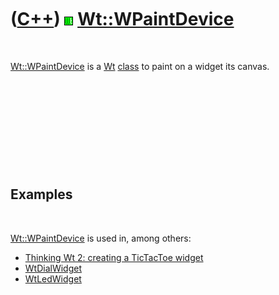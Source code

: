 



 

 

 

 

 

([C++](Cpp.htm)) ![Wt](PicWt.png) [Wt::WPaintDevice](CppWPaintDevice.htm)
=========================================================================

 

[Wt::WPaintDevice](CppWPaintDevice.htm) is a [Wt](CppWt.htm)
[class](CppClass.htm) to paint on a widget its canvas.

 

 

 

 

 

Examples
--------

 

[Wt::WPaintDevice](CppWPaintDevice.htm) is used in, among others:

-   [Thinking Wt 2: creating a TicTacToe widget](CppThinkingWt2.htm)
-   [WtDialWidget](CppWtDialWidget.htm)
-   [WtLedWidget](CppWtLedWidget.htm)

 

 

 

 

 





 



